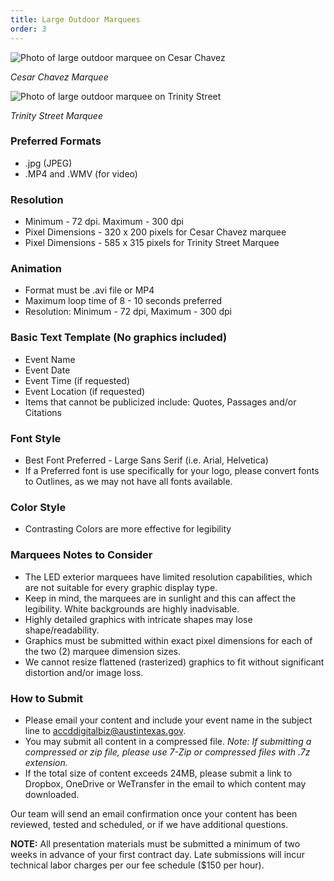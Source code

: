 ```yaml
---
title: Large Outdoor Marquees
order: 3
---
```


![Photo of large outdoor marquee on Cesar Chavez](../assets/images/photos/large-outdoor-marquee.jpg)

*Cesar Chavez Marquee*

![Photo of large outdoor marquee on Trinity Street](../assets/images/photos/trinity-street-marquee.jpg)

*Trinity Street Marquee*

### Preferred Formats

- .jpg (JPEG)
- .MP4 and .WMV (for video)

### Resolution

- Minimum - 72 dpi. Maximum - 300 dpi
- Pixel Dimensions - 320 x 200 pixels for Cesar Chavez marquee
- Pixel Dimensions - 585 x 315 pixels for Trinity Street Marquee

### Animation

- Format must be .avi file or MP4
- Maximum loop time of 8 - 10 seconds preferred
- Resolution: Minimum - 72 dpi, Maximum - 300 dpi

### Basic Text Template (No graphics included)

- Event Name
- Event Date
- Event Time (if requested)
- Event Location (if requested)
- Items that cannot be publicized include: Quotes, Passages and/or Citations

### Font Style

- Best Font Preferred - Large Sans Serif (i.e. Arial, Helvetica)
- If a Preferred font is use specifically for your logo, please convert fonts to Outlines, as we may not have all fonts available.

### Color Style

- Contrasting Colors are more effective for legibility

### Marquees Notes to Consider

- The LED exterior marquees have limited resolution capabilities, which are not suitable for every graphic display type.
- Keep in mind, the marquees are in sunlight and this can affect the legibility. White backgrounds are highly inadvisable.
- Highly detailed graphics with intricate shapes may lose shape/readability.
- Graphics must be submitted within exact pixel dimensions for each of the two (2) marquee dimension sizes.
- We cannot resize flattened (rasterized) graphics to fit without significant distortion and/or image loss.

### How to Submit

- Please email your content and include your event name in the subject line to [accddigitalbiz@austintexas.gov](mailto:accddigitalbiz@austintexas.gov).
- You may submit all content in a compressed file. *Note: If submitting a compressed or zip file, please use 7-Zip or compressed files with .7z extension.*
- If the total size of content exceeds 24MB, please submit a link to Dropbox, OneDrive or WeTransfer in the email to which content may downloaded.

Our team will send an email confirmation once your content has been reviewed, tested and scheduled, or if we have additional questions.

**NOTE:** All presentation materials must be submitted a minimum of two weeks in advance of your first contract day. Late submissions will incur technical labor charges per our fee schedule ($150 per hour).
